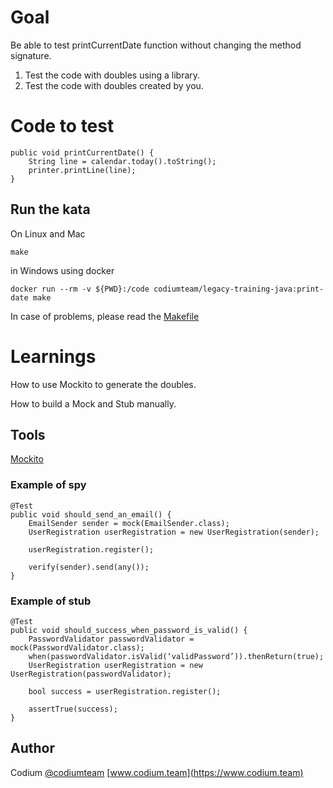 # Goal
Be able to test printCurrentDate function without changing the method signature.

1. Test the code with doubles using a library.
2. Test the code with doubles created by you.

# Code to test
	public void printCurrentDate() {
		String line = calendar.today().toString();
		printer.printLine(line);
	}


## Run the kata
On Linux and Mac

    make

in Windows using docker

    docker run --rm -v ${PWD}:/code codiumteam/legacy-training-java:print-date make

In case of problems, please read the [Makefile](./Makefile)

# Learnings

How to use Mockito to generate the doubles.

How to build a Mock and Stub manually.

## Tools
[Mockito](http://mockito.org/)
### Example of spy

    @Test
    public void should_send_an_email() {
        EmailSender sender = mock(EmailSender.class);
        UserRegistration userRegistration = new UserRegistration(sender);

        userRegistration.register();

        verify(sender).send(any());
    }

### Example of stub

    @Test
    public void should_success_when_password_is_valid() {
        PasswordValidator passwordValidator = mock(PasswordValidator.class);
        when(passwordValidator.isValid(‘validPassword’)).thenReturn(true);
        UserRegistration userRegistration = new UserRegistration(passwordValidator);

        bool success = userRegistration.register();

        assertTrue(success);
    }

## Author
Codium [@codiumteam](https://www.twitter.com/codiumteam) [www.codium.team](https://www.codium.team)